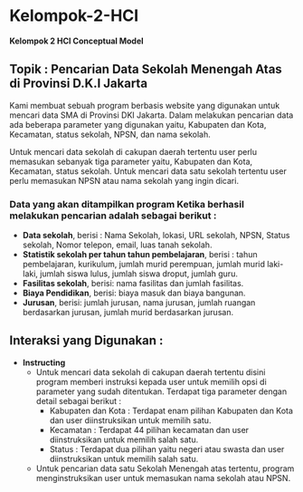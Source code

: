 # Kelompok-2-HCI
**Kelompok 2 HCI Conceptual Model**

## Topik : Pencarian Data Sekolah Menengah Atas di Provinsi D.K.I Jakarta

Kami membuat sebuah program berbasis website yang digunakan untuk mencari data SMA di Provinsi DKI Jakarta. Dalam melakukan pencarian data ada beberapa parameter yang digunakan yaitu, Kabupaten dan Kota, Kecamatan, status sekolah, NPSN, dan nama sekolah.  

Untuk mencari data sekolah di cakupan daerah tertentu user perlu memasukan sebanyak tiga parameter yaitu, Kabupaten dan Kota, Kecamatan, status sekolah.
Untuk mencari data satu sekolah tertentu user perlu memasukan NPSN atau nama sekolah yang ingin dicari.

### Data yang akan ditampilkan program Ketika berhasil melakukan pencarian adalah sebagai berikut :
* **Data sekolah**, berisi : Nama Sekolah, lokasi, URL sekolah, NPSN, Status sekolah, Nomor telepon, email, luas tanah sekolah.
* **Statistik sekolah per tahun tahun pembelajaran**, berisi : tahun pembelajaran, kurikulum, jumlah murid perempuan, jumlah murid laki-laki, jumlah siswa lulus, jumlah siswa droput, jumlah guru.
* **Fasilitas sekolah**, berisi: nama fasilitas dan jumlah fasilitas.
* **Biaya Pendidikan**, berisi: biaya masuk dan biaya bangunan.
* **Jurusan**, berisi: jumlah jurusan, nama jurusan, jumlah ruangan berdasarkan jurusan, jumlah murid berdasarkan jurusan.

## Interaksi yang Digunakan :
* **Instructing** 
  * Untuk mencari data sekolah di cakupan daerah tertentu disini program memberi instruksi kepada user untuk memilih  opsi di parameter yang sudah ditentukan. Terdapat tiga parameter dengan detail sebagai berikut :
    * Kabupaten dan Kota : Terdapat enam pilihan Kabupaten dan Kota dan user diinstruksikan untuk memilih satu.
    * Kecamatan : Terdapat 44 pilihan kecamatan dan user diinstruksikan untuk memilih salah satu.
    * Status : Terdapat dua pilihan yaitu negeri atau swasta dan user diinstruksikan untuk memilih salah satu.
  * Untuk pencarian data satu Sekolah Menengah atas tertentu, program menginstruksikan user untuk memasukan nama sekolah atau NPSN. 



